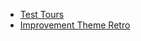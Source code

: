 - [Test Tours](https://www.getxray.app/blog/test-tours-exploratory-testing-strategy-qa-teams)
- [Improvement Theme Retro](https://blog.crisp.se/2013/05/14/jimmyjanlen/improvement-theme-simple-and-practical-toyota-kata)
